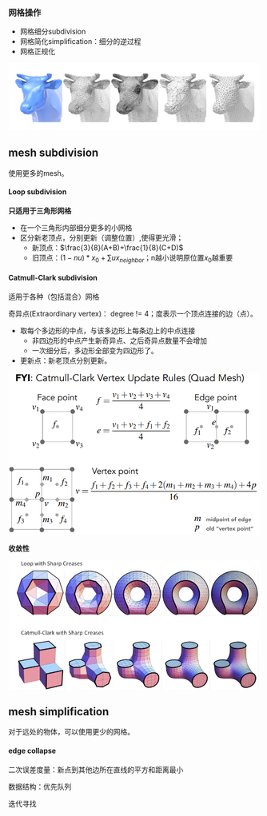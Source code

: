 ### 网格操作

- 网格细分subdivision
- 网格简化simplification：细分的逆过程
- 网格正规化

![image-20221119185314114](imags/image-20221119185314114.png)

## mesh subdivision

使用更多的mesh。

#### Loop subdivision

**只适用于三角形网格**

- 在一个三角形内部细分更多的小网格
- 区分新老顶点，分别更新（调整位置）,使得更光滑；
  - 新顶点：$\frac{3}{8}(A+B)+\frac{1}{8}(C+D)$
  - 旧顶点：$(1-nu)*x_0+\sum ux_{neighbor}$；n越小说明原位置$x_0$越重要

#### Catmull-Clark subdivision

适用于各种（包括混合）网格

奇异点(Extraordinary vertex)： degree != 4；度表示一个顶点连接的边（点）。

- 取每个多边形的中点，与该多边形上每条边上的中点连接
  - 非四边形的中点产生新奇异点、之后奇异点数量不会增加
  - 一次细分后，多边形全部变为四边形了。
- 更新点：新老顶点分别更新。

![image-20221119192815989](imags/image-20221119192815989.png)

**收敛性**

![image-20221119193023443](imags/image-20221119193023443.png)

## mesh simplification

对于远处的物体，可以使用更少的网格。

#### edge collapse

二次误差度量：新点到其他边所在直线的平方和距离最小

数据结构：优先队列

迭代寻找

